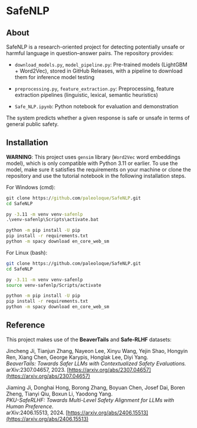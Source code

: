 # SafeNLP
## About
SafeNLP is a research-oriented project for detecting potentially unsafe or harmful language in question–answer pairs.
The repository provides:

+ `download_models.py`, `model_pipeline.py`: Pre-trained models (LightGBM + Word2Vec), stored in GitHub Releases, with a pipeline to download them for inference model testing

+ `preprocessing.py`, `feature_extraction.py`: Preprocessing, feature extraction pipelines (linguistic, lexical, semantic heuristics)

+ `Safe_NLP.ipynb`: Python notebook for evaluation and demonstration

The system predicts whether a given response is safe or unsafe in terms of general public safety.

## Installation

**WARNING**: This project uses `gensim` library (`Word2Vec` word embeddings model), which is only compatible with Python 3.11 or earlier. To use the model, make sure it satisfies the requirements on your machine or clone the repository and use the tutorial notebook in the following installation steps.

For Windows (cmd):
```cmd
git clone https://github.com/paleoloque/SafeNLP.git
cd SafeNLP

py -3.11 -m venv venv-safenlp
.\venv-safenlp\Scripts\activate.bat

python -m pip install -U pip
pip install -r requirements.txt
python -m spacy download en_core_web_sm
```
For Linux (bash):
```bash
git clone https://github.com/paleoloque/SafeNLP.git
cd SafeNLP

py -3.11 -m venv venv-safenlp
source venv-safenlp/Scripts/activate

python -m pip install -U pip
pip install -r requirements.txt
python -m spacy download en_core_web_sm
```
## Reference
This project makes use of the **BeaverTails** and **Safe-RLHF** datasets:

Jincheng Ji, Tianjun Zhang, Nayeon Lee, Xinyu Wang, Yejin Shao, Hongyin Ren, Xiang Chen, George Karypis, Honglak Lee, Diyi Yang.  
*BeaverTails: Towards Safer LLMs with Contextualized Safety Evaluations.*  
arXiv:2307.04657, 2023. [https://arxiv.org/abs/2307.04657](https://arxiv.org/abs/2307.04657)

Jiaming Ji, Donghai Hong, Borong Zhang, Boyuan Chen, Josef Dai, Boren Zheng, Tianyi Qiu, Boxun Li, Yaodong Yang.  
*PKU-SafeRLHF: Towards Multi-Level Safety Alignment for LLMs with Human Preference.*  
arXiv:2406.15513, 2024. [https://arxiv.org/abs/2406.15513](https://arxiv.org/abs/2406.15513)
